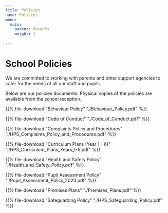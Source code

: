 ```yaml
---
title: Policies
name: Policies
menu:
  main:
    parent: Parents
    weight: 1

---
```

# School Policies

We are committed to working with parents and other support agencies to cater for the needs of all our staff and pupils.

Below are our policies documents. Physical copies of the policies are available from the school reception.

{{% file-download "Behaviour Policy" "./Behaviour_Policy.pdf" %}}

{{% file-download "Code of Conduct" "./Code_of_Conduct.pdf" %}}

{{% file-download "Complaints Policy and Procedures" "./HPS_Complaints_Policy_and_Procedures.pdf" %}}

{{% file-download "Curriculum Plans (Year 1 - 6)" "./HPS_Curriculum_Plans_Years_1-6.pdf" %}}

{{% file-download "Health and Safety Policy" "./Health_and_Safety_Policy.pdf" %}}

{{% file-download "Pupil Assessment Policy" "./Pupil_Assessment_Policy_2020.pdf" %}}

{{% file-download "Premises Plans" "./Premises_Plans.pdf" %}}

{{% file-download "Safeguarding Policy" "./HPS_Safeguarding_Policy.pdf" %}}